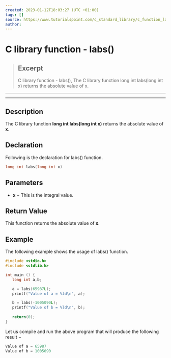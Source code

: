 ```yaml
---
created: 2023-01-12T18:03:27 (UTC +01:00)
tags: []
source: https://www.tutorialspoint.com/c_standard_library/c_function_labs.htm
author: 
---
```


# C library function - labs()

> ## Excerpt
> C library function - labs(),  The C library function long int labs(long int x) returns the absolute value of x.

---
---

  

## Description

The C library function **long int labs(long int x)** returns the absolute value of **x**.

## Declaration

Following is the declaration for labs() function.

```c
long int labs(long int x)
```

## Parameters

-   **x** − This is the integral value.
    

## Return Value

This function returns the absolute value of **x**.

## Example

The following example shows the usage of labs() function.

```c
#include <stdio.h>
#include <stdlib.h>

int main () {
   long int a,b;

   a = labs(65987L);
   printf("Value of a = %ld\n", a);

   b = labs(-1005090L);
   printf("Value of b = %ld\n", b);
   
   return(0);
}
```

Let us compile and run the above program that will produce the following result −

```c
Value of a = 65987
Value of b = 1005090

```


